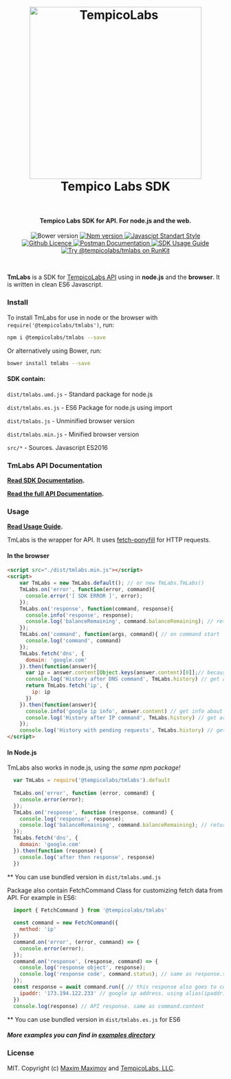 <h1 align="center">
  <br>
  <a href="https://tempicolabs.com"><img src="https://www.tempicolabs.com/img/logo_tl_H_black.png" alt="TempicoLabs" width="400"></a>
  <br>
  Tempico Labs SDK
  <br>
  <br>
</h1>

<h4 align="center">Tempico Labs SDK for API. For node.js and the web.</h4>

<p align="center">
  <img src="https://img.shields.io/bower/v/tmlabs.svg" alt="Bower version">
  <a href="https://www.npmjs.com/package/@tempicolabs/tmlabs">
    <img src="https://img.shields.io/npm/v/@tempicolabs/tmlabs.svg" alt="Npm version">
  </a>
  <a href="https://standardjs.com">
    <img src="https://img.shields.io/badge/code/style-standard-brightgreen.svg" alt="Javascipt Standart Style">
  </a>
  <a href="https://github.com/TempicoLabs/tmlabs/blob/master/LICENSE">
    <img src="https://img.shields.io/github/license/TempicoLabs/tmlabs.svg" alt="Github Licence">
  </a>
  <a href="https://docs.tempicolabs.com/">
    <img src="https://img.shields.io/badge/docs-postman-orange.svg" alt="Postman Documentation">
  </a>
  <a href="https://runkit.com/4matic/get-started-with-tmlabs">
    <img src="https://img.shields.io/badge/guide-%40runkit-brightgreen.svg" alt="SDK Usage Guide">
  </a>
  <a href="https://npm.runkit.com/@tempicolabs/tmlabs">
      <img src="https://badge.runkitcdn.com/@tempicolabs/tmlabs.svg" alt="Try @tempicolabs/tmlabs on RunKit"/>
  </a>
</p>
<br>

**TmLabs** is a SDK for [TempicoLabs API](https://www.tempicolabs.com/index.t3m#api-description) using in **node.js** and the **browser**.
It is written in clean ES6 Javascript. 

### Install

To install TmLabs for use in node or the browser with `require('@tempicolabs/tmlabs')`, run:

```bash
npm i @tempicolabs/tmlabs --save
```

Or alternatively using Bower, run:

```bash
bower install tmlabs --save
```

#### SDK contain:

`dist/tmlabs.umd.js` - Standard package for node.js

`dist/tmlabs.es.js` - ES6 Package for node.js using import

`dist/tmlabs.js` - Unminified browser version

`dist/tmlabs.min.js` - Minified browser version

`src/*` - Sources. Javascript ES2016

### TmLabs API Documentation

**[Read SDK Documentation](docs/api.md).**

**[Read the full API Documentation](https://docs.tempicolabs.com/).**

### Usage

**[Read Usage Guide](https://runkit.com/4matic/get-started-with-tmlabs).**

TmLabs is the wrapper for API. It uses [fetch-ponyfill](https://github.com/qubyte/fetch-ponyfill) for HTTP requests.


#### In the browser

```html
<script src="./dist/tmlabs.min.js"></script>
<script>
    var TmLabs = new TmLabs.default(); // or new TmLabs.TmLabs()
    TmLabs.on('error', function(error, command){
      console.error('[ SDK ERROR ]', error);
    });
    TmLabs.on('response', function(command, response){
      console.info('response', response);
      console.log('balanceRemaining', command.balanceRemaining); // return Remaining Balance
    });
    TmLabs.on('command', function(args, command){ // on command start 
      console.log('command', command)
    });
    TmLabs.fetch('dns', {
      domain: 'google.com'
    }).then(function(answer){
      var ip = answer.content[Object.keys(answer.content)[0]];// because response will be in 'google.com' key
      console.log('History after DNS command', TmLabs.history) // get array of one completed command
      return TmLabs.fetch('ip', {
        ip: ip
      })
    }).then(function(answer){
      console.info('google ip info', answer.content) // get info about google ip address
      console.log('History after IP command', TmLabs.history) // get array of two completed commands
    });
    console.log('History with pending requests', TmLabs.history) // get array of two pending commands
</script>
```

#### In Node.js

TmLabs also works in node.js, using the *same npm package!*

```javascript
  var TmLabs = require('@tempicolabs/tmlabs').default
  
  TmLabs.on('error', function (error, command) {
    console.error(error);
  });
  TmLabs.on('response', function (response, command) {
    console.log('response', response);
    console.log('balanceRemaining', command.balanceRemaining); // return Remaining Balance
  });
  TmLabs.fetch('dns', {
    domain: 'google.com'
  }).then(function (response) {
    console.log('after then response', response)
  })
```
** You can use bundled version in `dist/tmlabs.umd.js`

Package also contain FetchCommand Class for customizing fetch data from API.
For example in ES6:

```javascript
  import { FetchCommand } from '@tempicolabs/tmlabs'
  
  const command = new FetchCommand({
    method: 'ip'
  })
  command.on('error', (error, command) => {
    console.error(error);
  });
  command.on('response', (response, command) => {
    console.log('response object', response);
    console.log('response code', command.status); // same as response.status. return status code, for example 200
  });
  const response = await command.run({ // this response also goes to command.on('response') EventHandler if no error exists
    ipaddr: '173.194.122.233' // google ip address. using alias(ipaddr)
  })
  console.log(response) // API response. same as command.content
```
** You can use bundled version in `dist/tmlabs.es.js` for ES6

##### More examples you can find in [examples directory](examples)

### License

MIT. Copyright (c) [Maxim Maximov](http://4matikku.com) and [TempicoLabs, LLC](https://tempicolabs.com).
